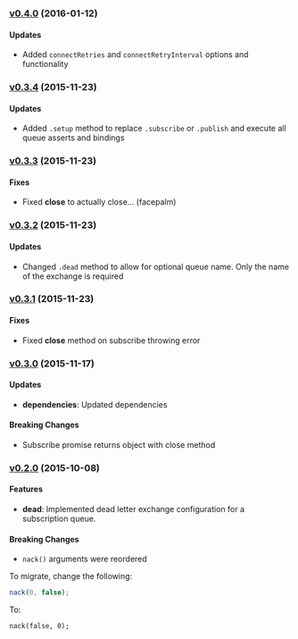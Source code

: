 ### [v0.4.0](https://github.com/CompassPHS/tortoise/compare/v0.3.4...v0.4.0) (2016-01-12)

#### Updates

* Added `connectRetries` and `connectRetryInterval` options and functionality

### [v0.3.4](https://github.com/CompassPHS/tortoise/compare/v0.3.3...v0.3.4) (2015-11-23)

#### Updates

* Added `.setup` method to replace `.subscribe` or `.publish` and execute all queue asserts and bindings

### [v0.3.3](https://github.com/CompassPHS/tortoise/compare/v0.3.2...v0.3.3) (2015-11-23)

#### Fixes

* Fixed **close** to actually close... (facepalm)

### [v0.3.2](https://github.com/CompassPHS/tortoise/compare/v0.3.1...v0.3.2) (2015-11-23)

#### Updates

* Changed `.dead` method to allow for optional queue name. Only the name of the exchange is required

### [v0.3.1](https://github.com/CompassPHS/tortoise/compare/v0.3.0...v0.3.1) (2015-11-23)

#### Fixes

* Fixed **close** method on subscribe throwing error

### [v0.3.0](https://github.com/CompassPHS/tortoise/compare/v0.2.0...v0.3.0) (2015-11-17)

#### Updates

* **dependencies**: Updated dependencies

#### Breaking Changes

* Subscribe promise returns object with close method

### [v0.2.0](https://github.com/CompassPHS/tortoise/compare/v0.1.14...v0.2.0) (2015-10-08)

#### Features

* **dead**: Implemented dead letter exchange configuration for a subscription queue.

#### Breaking Changes

* `nack()` arguments were reordered

To migrate, change the following:

````js
nack(0, false);
````

To:

````
nack(false, 0);
````